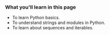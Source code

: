 ### What you'll learn in this page
- To learn Python basics.
- To understand strings and modules in Python.
- To learn about sequences and iterables.
